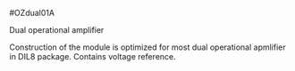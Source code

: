 <!--- PrjInfo ---> <!--- Please remove this line after manually editing --->
<!--- 00a56be08b96043df9e37d6aff7b6990 --->
<!--- Created:20170111-16:38: ---> 
<!--- Author:Mlab: ---> 
<!--- AuthorEmail:mlab@mlab.cz: ---> 
<!--- Tags:imported: ---> 
<!--- Ust:None: ---> 
<!--- Name:OZdual01A: --->
#OZdual01A 
<!--- LongName --->
Dual operational amplifier
<!--- ELongName ---> 

<!--- Lead --->
Construction of the module is optimized for most dual operational apmlifier in DIL8 package. Contains voltage reference.
<!--- ELead ---> 


​
​
<!--- Description --->
<!--- EDescription --->
<!--- Content --->
<!--- EContent --->
            